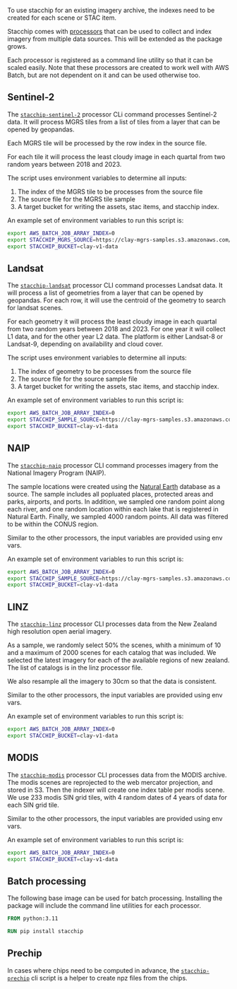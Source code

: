 To use stacchip for an existing imagery archive, the indexes need to be
created for each scene or STAC item.

Stacchip comes with [processors](https://github.com/Clay-foundation/stacchip/blob/main/stacchip/processors/) that
can be used to collect and index imagery from multiple data sources.
This will be extended as the package grows. 

Each processor is registered as a command line utility so that it can be
scaled easily. Note that these processors are created to work well with AWS Batch, but are not dependent on it and can  be used otherwise too.

## Sentinel-2

The [`stacchip-sentinel-2`](https://github.com/Clay-foundation/stacchip/blob/main/stacchip/processors/sentinel_2_processor.py)
processor CLi command processes Sentinel-2 data. It will process MGRS
tiles from a list of tiles from a layer that can be opened by geopandas.

Each MGRS tile will be processed by the row index in the source file.

For each tile it will process the least cloudy image in each quartal
from two random years between 2018 and 2023.

The script uses environment variables to determine all inputs:

1. The index of the MGRS tile to be processes from the source file
2. The source file for the MGRS tile sample
3. A target bucket for writing the assets, stac items, and stacchip index.

An example set of environment variables to run this script is:

```bash
export AWS_BATCH_JOB_ARRAY_INDEX=0
export STACCHIP_MGRS_SOURCE=https://clay-mgrs-samples.s3.amazonaws.com/mgrs_sample_v02.fgb
export STACCHIP_BUCKET=clay-v1-data
```

## Landsat

The [`stacchip-landsat`](https://github.com/Clay-foundation/stacchip/blob/main/stacchip/processors/landsat_processor.py)
processor CLI command processes Landsat data. It will process a list
of geometries from a layer that can be opened by geopandas. For each
row, it will use the centroid of the geometry to search for landsat
scenes.

For each geometry it will process the least cloudy image in each quartal
from two random years between 2018 and 2023. For one year it will collect
L1 data, and for the other year L2 data. The platform is either Landsat-8
or Landsat-9, depending on availability and cloud cover.

The script uses environment variables to determine all inputs:

1. The index of geometry to be processes from the source file
2. The source file for the source sample file
3. A target bucket for writing the assets, stac items, and stacchip index.

An example set of environment variables to run this script is:

```bash
export AWS_BATCH_JOB_ARRAY_INDEX=0
export STACCHIP_SAMPLE_SOURCE=https://clay-mgrs-samples.s3.amazonaws.com/mgrs_sample_v02.fgb
export STACCHIP_BUCKET=clay-v1-data
```

## NAIP

The [`stacchip-naip`](https://github.com/Clay-foundation/stacchip/blob/main/stacchip/processors/naip_processor.py) processor CLI
command processes imagery from the National Imagery Program (NAIP).

The sample locations were created using the [Natural Earth](https://www.naturalearthdata.com)
database as a source. The sample includes all popluated places, protected
areas and parks, airports, and ports. In addition, we sampled one random point 
along each river, and one random location within each lake that is registered
in Natural Earth. Finally, we sampled 4000 random points. All data was 
filtered to be within the CONUS region.

Similar to the other processors, the input variables are provided using env vars.

An example set of environment variables to run this script is:

```bash
export AWS_BATCH_JOB_ARRAY_INDEX=0
export STACCHIP_SAMPLE_SOURCE=https://clay-mgrs-samples.s3.amazonaws.com/clay_v1_naip_sample_natural_earth.fgb
export STACCHIP_BUCKET=clay-v1-data
```

## LINZ

The [`stacchip-linz`](https://github.com/Clay-foundation/stacchip/blob/main/stacchip/processors/linz_processor.py) processor CLI
processes data from the New Zealand high resolution open aerial imagery.

As a sample, we randomly select 50% the scenes, whith a minimum of 10
and a maximum of 2000 scenes for each catalog that was included.
We selected the latest imagery for each of the available regions
of new zealand. The list of catalogs is in the linz processor file.

We also resample all the imagery to 30cm so that the data
is consistent.

Similar to the other processors, the input variables are provided using env vars.

An example set of environment variables to run this script is:

```bash
export AWS_BATCH_JOB_ARRAY_INDEX=0
export STACCHIP_BUCKET=clay-v1-data
```

## MODIS

The [`stacchip-modis`](https://github.com/Clay-foundation/stacchip/blob/main/stacchip/processors/modis_processor.py) processor CLI
processes data from the MODIS archive. The modis scenes are reprojected to
the web mercator projection, and stored in S3. Then the indexer will create
one index table per modis scene. We use 233 modis SIN grid tiles, with 4 random
dates of 4 years of data for each SIN grid tile.

Similar to the other processors, the input variables are provided using env vars.

An example set of environment variables to run this script is:

```bash
export AWS_BATCH_JOB_ARRAY_INDEX=0
export STACCHIP_BUCKET=clay-v1-data
```

## Batch processing

The following base image can be used for batch processing. Installing the package
will include the command line utilities for each processor.

```dockerfile
FROM python:3.11

RUN pip install stacchip
```

## Prechip

In cases where chips need to be computed in advance, the
[`stacchip-prechip`](https://github.com/Clay-foundation/stacchip/blob/main/stacchip/processors/naip_processor.py) cli script
is a helper to create npz files from the chips.
